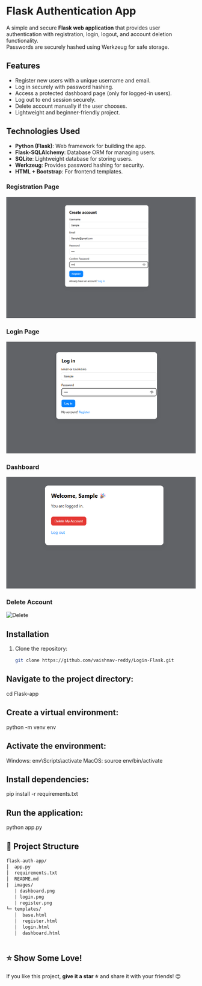 # Flask Authentication App

A simple and secure **Flask web application** that provides user authentication with registration, login, logout, and account deletion functionality.  
Passwords are securely hashed using Werkzeug for safe storage.

## Features

- Register new users with a unique username and email.
- Log in securely with password hashing.
- Access a protected dashboard page (only for logged-in users).
- Log out to end session securely.
- Delete account manually if the user chooses.
- Lightweight and beginner-friendly project.

## Technologies Used

- **Python (Flask)**: Web framework for building the app.
- **Flask-SQLAlchemy**: Database ORM for managing users.
- **SQLite**: Lightweight database for storing users.
- **Werkzeug**: Provides password hashing for security.
- **HTML + Bootstrap**: For frontend templates.

### Registration Page
![Registration](images/register.png)

### Login Page
![Login](images/login.png)

### Dashboard
![Dashboard](images/dashboard.png)

### Delete Account
![Delete](images/delete.png)

## Installation

1. Clone the repository:
   ```bash
   git clone https://github.com/vaishnav-reddy/Login-Flask.git

## Navigate to the project directory: 

   cd Flask-app

## Create a virtual environment:

   python -m venv env

## Activate the environment:
  
  Windows: env\Scripts\activate
  MacOS: source env/bin/activate

## Install dependencies:
   
   pip install -r requirements.txt

## Run the application:
   
   python app.py

## 📂 Project Structure

```
flask-auth-app/
│  app.py
│  requirements.txt
│  README.md
|  images/
   | dashboard.png
   | login.png
   | register.png
└─ templates/
   │  base.html
   │  register.html
   │  login.html
   │  dashboard.html
   
```
## ⭐ Show Some Love!
If you like this project, **give it a star ⭐** and share it with your friends! 😊
